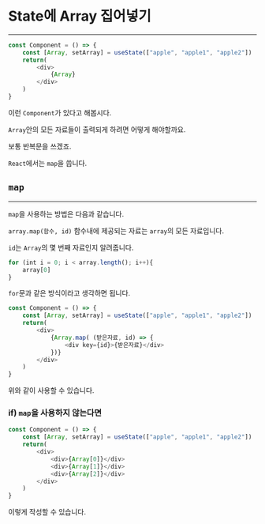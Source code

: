 # State에 Array 집어넣기

---

```javascript
const Component = () => {
    const [Array, setArray] = useState(["apple", "apple1", "apple2"])
    return(
        <div>
            {Array}
        </div>
    )
}
```

이런 `Component`가 있다고 해봅시다.

`Array`안의 모든 자료들이 출력되게 하려면 어떻게 해야할까요.

보통 반복문을 쓰겠죠.

`React`에서는 `map`을 씁니다.

## `map`

---

`map`을 사용하는 방법은 다음과 같습니다.

`array.map(함수, id)`
함수내에 제공되는 자료는 `array`의 모든 자료입니다.

`id`는 `Array`의 몇 번째 자료인지 알려줍니다.

```javascript
for (int i = 0; i < array.length(); i++){
    array[0]
}
```

`for`문과 같은 방식이라고 생각하면 됩니다.

```javascript
const Component = () => {
    const [Array, setArray] = useState(["apple", "apple1", "apple2"])
    return(
        <div>
            {Array.map( (받은자료, id) => {
                <div key={id}>{받은자료}</div>
            })}
        </div>
    )
}
```


위와 같이 사용할 수 있습니다.

### if) `map`을 사용하지 않는다면 

```javascript
const Component = () => {
    const [Array, setArray] = useState(["apple", "apple1", "apple2"])
    return(
        <div>
            <div>{Array[0]}</div>
            <div>{Array[1]}</div>
            <div>{Array[2]}</div>
        </div>
    )
}
```
이렇게 작성할 수 있습니다.